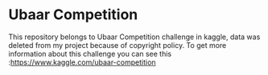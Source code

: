 # Ubaar Competition
This repository belongs to Ubaar Competition challenge in kaggle, data was deleted from my project because of copyright policy.
To get more information about this challenge you can see this :https://www.kaggle.com/ubaar-competition

